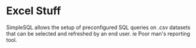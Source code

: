 # Excel Stuff

SimpleSQL allows the setup of preconfigured SQL queries on .csv datasets that can be selected and refreshed by an end user.  ie Poor man's reporting tool.
